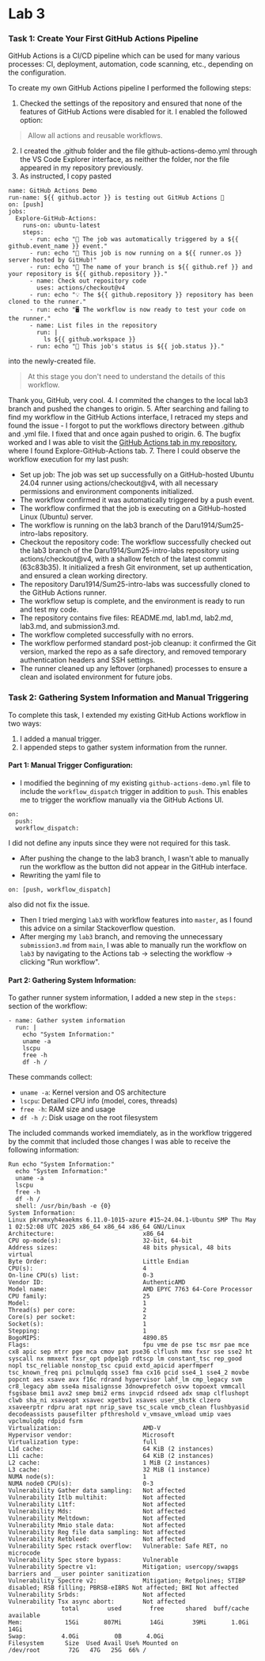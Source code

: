 # Lab 3
### Task 1: Create Your First GitHub Actions Pipeline

GitHub Actions is a CI/CD pipeline which can be used for many various processes: CI, deployment, automation, code scanning, etc., depending on the configuration.

To create my own GitHub Actions pipeline I performed the following steps:

1. Checked the settings of the repository and ensured that none of the features of GitHub Actions were disabled for it. I enabled the followed option:
> Allow all actions and reusable workflows.
2. I created the .github folder and the file github-actions-demo.yml through the VS Code Explorer interface, as neither the folder, nor the file appeared in my repository previously.
3. As instructed, I copy pasted 
```
name: GitHub Actions Demo
run-name: ${{ github.actor }} is testing out GitHub Actions 🚀
on: [push]
jobs:
  Explore-GitHub-Actions:
    runs-on: ubuntu-latest
    steps:
      - run: echo "🎉 The job was automatically triggered by a ${{ github.event_name }} event."
      - run: echo "🐧 This job is now running on a ${{ runner.os }} server hosted by GitHub!"
      - run: echo "🔎 The name of your branch is ${{ github.ref }} and your repository is ${{ github.repository }}."
      - name: Check out repository code
        uses: actions/checkout@v4
      - run: echo "💡 The ${{ github.repository }} repository has been cloned to the runner."
      - run: echo "🖥️ The workflow is now ready to test your code on the runner."
      - name: List files in the repository
        run: |
          ls ${{ github.workspace }}
      - run: echo "🍏 This job's status is ${{ job.status }}."
```
into the newly-created file.
> At this stage you don't need to understand the details of this workflow.

Thank you, GitHub, very cool.
4. I commited the changes to the local lab3 branch and pushed the changes to origin.
5. After searching and failing to find my workflow in the GitHub Actions interface, I retraced my steps and found the issue - I forgot to put the workflows directory between .github and .yml file. I fixed that and once again pushed to origin.
6. The bugfix worked and I was able to visit the [GitHub Actions tab in my repository](https://github.com/Daru1914/Sum25-intro-labs/actions), where I found Explore-GitHub-Actions tab.
7. There I could observe the workflow execution for my last push:
  - Set up job: The job was set up successfully on a GitHub-hosted Ubuntu 24.04 runner using actions/checkout@v4, with all necessary permissions and environment components initialized.
  - The workflow confirmed it was automatically triggered by a push event.
  - The workflow confirmed that the job is executing on a GitHub-hosted Linux (Ubuntu) server.
  - The workflow is running on the lab3 branch of the Daru1914/Sum25-intro-labs repository.
  - Checkout the repository code: The workflow successfully checked out the lab3 branch of the Daru1914/Sum25-intro-labs repository using actions/checkout@v4, with a shallow fetch of the latest commit (63c83b35). It initialized a fresh Git environment, set up authentication, and ensured a clean working directory.
  - The repository Daru1914/Sum25-intro-labs was successfully cloned to the GitHub Actions runner.
  - The workflow setup is complete, and the environment is ready to run and test my code.
  - The repository contains five files: README.md, lab1.md, lab2.md, lab3.md, and submission3.md.
  - The workflow completed successfully with no errors.
  - The workflow performed standard post-job cleanup: it confirmed the Git version, marked the repo as a safe directory, and removed temporary authentication headers and SSH settings.
  - The runner cleaned up any leftover (orphaned) processes to ensure a clean and isolated environment for future jobs.

### Task 2: Gathering System Information and Manual Triggering
To complete this task, I extended my existing GitHub Actions workflow in two ways:
1. I added a manual trigger.
2. I appended steps to gather system information from the runner.

#### Part 1: Manual Trigger Configuration:
- I modified the beginning of my existing `github-actions-demo.yml` file to include the `workflow_dispatch` trigger in addition to `push`. This enables me to trigger the workflow manually via the GitHub Actions UI.
```
on: 
  push:
  workflow_dispatch:
```
I did not define any inputs since they were not required for this task.
- After pushing the change to the lab3 branch, I wasn't able to manually run the workflow as the button did not appear in the GitHub interface.
- Rewriting the yaml file to
```
on: [push, workflow_dispatch]
```
also did not fix the issue.
- Then I tried merging `lab3` with workflow features into `master`, as I found this advice on a similar Stackoverflow question.
- After merging my `lab3` branch, and removing the unnecessary `submission3.md` from `main`, I was able to manually run the workflow on `lab3` by navigating to the Actions tab -> selecting the workflow -> clicking "Run workflow".

#### Part 2: Gathering System Information:
To gather runner system information, I added a new step in the `steps:` section of the workflow:
```
- name: Gather system information
  run: |
    echo "System Information:"
    uname -a
    lscpu
    free -h
    df -h /
```
These commands collect:
- `uname -a`: Kernel version and OS architecture
- `lscpu`: Detailed CPU info (model, cores, threads)
- `free -h`: RAM size and usage
- `df -h /`: Disk usage on the root filesystem

The included commands worked imemdiately, as in the workflow triggered by the commit that included those changes I was able to receive the following information:
```
Run echo "System Information:"
  echo "System Information:"
  uname -a
  lscpu
  free -h
  df -h /
  shell: /usr/bin/bash -e {0}
System Information:
Linux pkrvmxyh4eaekms 6.11.0-1015-azure #15~24.04.1-Ubuntu SMP Thu May  1 02:52:08 UTC 2025 x86_64 x86_64 x86_64 GNU/Linux
Architecture:                         x86_64
CPU op-mode(s):                       32-bit, 64-bit
Address sizes:                        48 bits physical, 48 bits virtual
Byte Order:                           Little Endian
CPU(s):                               4
On-line CPU(s) list:                  0-3
Vendor ID:                            AuthenticAMD
Model name:                           AMD EPYC 7763 64-Core Processor
CPU family:                           25
Model:                                1
Thread(s) per core:                   2
Core(s) per socket:                   2
Socket(s):                            1
Stepping:                             1
BogoMIPS:                             4890.85
Flags:                                fpu vme de pse tsc msr pae mce cx8 apic sep mtrr pge mca cmov pat pse36 clflush mmx fxsr sse sse2 ht syscall nx mmxext fxsr_opt pdpe1gb rdtscp lm constant_tsc rep_good nopl tsc_reliable nonstop_tsc cpuid extd_apicid aperfmperf tsc_known_freq pni pclmulqdq ssse3 fma cx16 pcid sse4_1 sse4_2 movbe popcnt aes xsave avx f16c rdrand hypervisor lahf_lm cmp_legacy svm cr8_legacy abm sse4a misalignsse 3dnowprefetch osvw topoext vmmcall fsgsbase bmi1 avx2 smep bmi2 erms invpcid rdseed adx smap clflushopt clwb sha_ni xsaveopt xsavec xgetbv1 xsaves user_shstk clzero xsaveerptr rdpru arat npt nrip_save tsc_scale vmcb_clean flushbyasid decodeassists pausefilter pfthreshold v_vmsave_vmload umip vaes vpclmulqdq rdpid fsrm
Virtualization:                       AMD-V
Hypervisor vendor:                    Microsoft
Virtualization type:                  full
L1d cache:                            64 KiB (2 instances)
L1i cache:                            64 KiB (2 instances)
L2 cache:                             1 MiB (2 instances)
L3 cache:                             32 MiB (1 instance)
NUMA node(s):                         1
NUMA node0 CPU(s):                    0-3
Vulnerability Gather data sampling:   Not affected
Vulnerability Itlb multihit:          Not affected
Vulnerability L1tf:                   Not affected
Vulnerability Mds:                    Not affected
Vulnerability Meltdown:               Not affected
Vulnerability Mmio stale data:        Not affected
Vulnerability Reg file data sampling: Not affected
Vulnerability Retbleed:               Not affected
Vulnerability Spec rstack overflow:   Vulnerable: Safe RET, no microcode
Vulnerability Spec store bypass:      Vulnerable
Vulnerability Spectre v1:             Mitigation; usercopy/swapgs barriers and __user pointer sanitization
Vulnerability Spectre v2:             Mitigation; Retpolines; STIBP disabled; RSB filling; PBRSB-eIBRS Not affected; BHI Not affected
Vulnerability Srbds:                  Not affected
Vulnerability Tsx async abort:        Not affected
               total        used        free      shared  buff/cache   available
Mem:            15Gi       807Mi        14Gi        39Mi       1.0Gi        14Gi
Swap:          4.0Gi          0B       4.0Gi
Filesystem      Size  Used Avail Use% Mounted on
/dev/root        72G   47G   25G  66% /
```